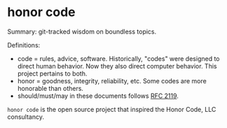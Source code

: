 # honor code

Summary: git-tracked wisdom on boundless topics.

Definitions:
- code = rules, advice, software. Historically, "codes" were designed to direct human behavior. Now they also direct computer behavior. This project pertains to both.
- honor = goodness, integrity, reliability, etc. Some codes are more honorable than others.
- should/must/may in these documents follows [RFC 2119](https://datatracker.ietf.org/doc/html/rfc2119).

`honor code` is the open source project that inspired the Honor Code, LLC consultancy.
